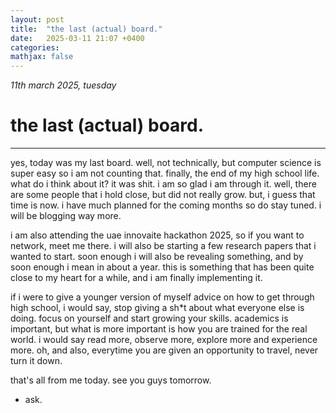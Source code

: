 ```yaml
---
layout: post
title:  "the last (actual) board."
date:   2025-03-11 21:07 +0400
categories:
mathjax: false
---
```


_11th march 2025, tuesday_

# the last (actual) board.
---

yes, today was my last board. well, not technically, but computer science is super easy so i am not counting that. finally, the end of my high school life. what do i think about it? it was shit. i am so glad i am through it. well, there are some people that i hold close, but did not really grow. but, i guess that time is now. i have much planned for the coming months so do stay tuned. i will be blogging way more.

i am also attending the uae innovaite hackathon 2025, so if you want to network, meet me there. i will also be starting a few research papers that i wanted to start. soon enough i will also be revealing something, and by soon enough i mean in about a year. this is something that has been quite close to my heart for a while, and i am finally implementing it.

if i were to give a younger version of myself advice on how to get through high school, i would say, stop giving a sh*t about what everyone else is doing. focus on yourself and start growing your skills. academics is important, but what is more important is how you are trained for the real world. i would say read more, observe more, explore more and experience more. oh, and also, everytime you are given an opportunity to travel, never turn it down.

that's all from me today. see you guys tomorrow.

- ask.
